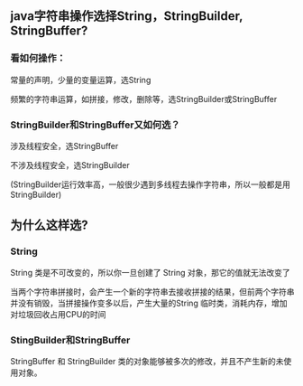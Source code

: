 ## java字符串操作选择String，StringBuilder, StringBuffer?

### 看如何操作：

常量的声明，少量的变量运算，选String

频繁的字符串运算，如拼接，修改，删除等，选StringBuilder或StringBuffer

### StringBuilder和StringBuffer又如何选？

涉及线程安全，选StringBuffer

不涉及线程安全，选StringBuilder

(StringBuilder运行效率高，一般很少遇到多线程去操作字符串，所以一般都是用StringBuilder)

## 为什么这样选?

### String

String 类是不可改变的，所以你一旦创建了 String 对象，那它的值就无法改变了

当两个字符串拼接时，会产生一个新的字符串去接收拼接的结果，但前两个字符串并没有销毁，当拼接操作变多以后，产生大量的String 临时类，消耗内存，增加对垃圾回收占用CPU的时间

### StingBuilder和StringBuffer

StringBuffer 和 StringBuilder 类的对象能够被多次的修改，并且不产生新的未使用对象。



